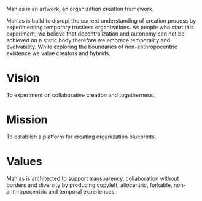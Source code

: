 Mahlas is an artwork, an organization creation framework.

Mahlas is build to disrupt the current understanding of creation process by experimenting temporary trustless organizations.
As people who start this experiment, we believe that decentralization and autonomy can not be achieved on a static body therefore we embrace temporality and evolvability. While exploring the boundaries of non-anthropocentric existence we value creators and hybrids.

# Vision

To experiment on collaborative creation and togetherness.

# Mission

To establish a platform for creating organization blueprints.


# Values

Mahlas is architected to support transparency, collaboration without borders and diversity by producing copyleft, allocentric, forkable, non-anthropocentric and temporal experiences.  




